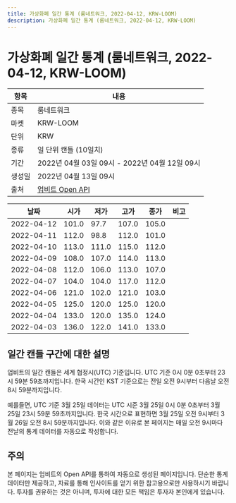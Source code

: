 ```yaml
---
title: 가상화폐 일간 통계 (룸네트워크, 2022-04-12, KRW-LOOM)
description: 가상화폐 일간 통계 (룸네트워크, 2022-04-12, KRW-LOOM)
---
```



가상화폐 일간 통계 (룸네트워크, 2022-04-12, KRW-LOOM)
===

|항목|내용|
|--|--|
|종목|룸네트워크|
|마켓|KRW-LOOM|
|단위|KRW|
|종류|일 단위 캔들 (10일치)|
|기간|2022년 04월 03일 09시 - 2022년 04월 12일 09시|
|생성일|2022년 04월 13일 09시|
|출처|[업비트 Open API](https://docs.upbit.com)|


|날짜|시가|저가|고가|종가|비고|
|--|--|--|--|--|--|
|2022-04-12|101.0|97.7|107.0|105.0|    |
|2022-04-11|112.0|98.8|112.0|101.0|    |
|2022-04-10|113.0|111.0|115.0|112.0|    |
|2022-04-09|108.0|107.0|114.0|113.0|    |
|2022-04-08|112.0|106.0|113.0|107.0|    |
|2022-04-07|104.0|104.0|117.0|112.0|    |
|2022-04-06|121.0|102.0|121.0|103.0|    |
|2022-04-05|125.0|120.0|125.0|120.0|    |
|2022-04-04|133.0|120.0|135.0|124.0|    |
|2022-04-03|136.0|122.0|141.0|133.0|    |


일간 캔들 구간에 대한 설명
---


업비트의 일간 캔들은 세계 협정시(UTC) 기준입니다. 
UTC 기준 0시 0분 0초부터 23시 59분 59초까지입니다. 
한국 시간인 KST 기준으로는 전일 오전 9시부터 다음날 오전 8시 59분까지입니다. 


예를들면, UTC 기준 3월 25일 데이터는 UTC 시준 3월 25일 0시 0분 0초부터 3월 25일 23시 59분 59초까지입니다. 
한국 시간으로 표현하면 3월 25일 오전 9시부터 3월 26일 오전 8시 59분까지입니다. 
이와 같은 이유로 본 페이지는 매일 오전 9시마다 전날의 통계 데이터를 자동으로 작성합니다. 


주의
---


본 페이지는 업비트의 Open API를 통하여 자동으로 생성된 페이지입니다. 
단순한 통계 데이터만 제공하고, 자료를 통해 인사이트를 얻기 위한 참고용으로만 사용하시기 바랍니다. 
투자를 권유하는 것은 아니며, 투자에 대한 모든 책임은 투자자 본인에게 있습니다. 

